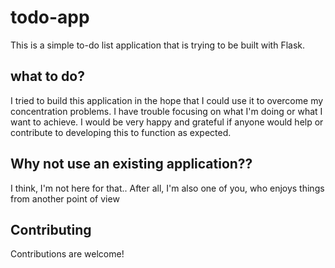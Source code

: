 # todo-app

This is a simple to-do list application that is trying to be built with Flask.

## what to do?

I tried to build this application in the hope that I could use it to overcome my concentration problems.
I have trouble focusing on what I'm doing or what I want to achieve.
I would be very happy and grateful if anyone would help or contribute to developing this to function as expected.

## Why not use an existing application??

I think, I'm not here for that..
After all, I'm also one of you, who enjoys things from another point of view

## Contributing

Contributions are welcome!
